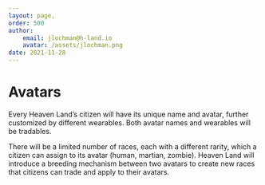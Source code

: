 ```yaml
---
layout: page,
order: 500
author: 
    email: jlochman@h-land.io
    avatar: /assets/jlochman.png
date: 2021-11-28
---
```


# Avatars

Every Heaven Land’s citizen will have its unique name and avatar, further customized by different wearables. Both avatar names and wearables will be tradables.

There will be a limited number of races, each with a different rarity, which a citizen can assign to its avatar (human, martian, zombie). Heaven Land will introduce a breeding mechanism between two avatars to create new races that citizens can trade and apply to their avatars. 
